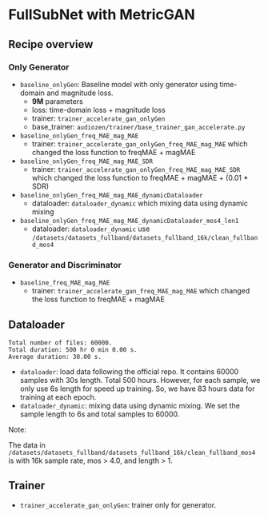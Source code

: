 # FullSubNet with MetricGAN

## Recipe overview

### Only Generator

- `baseline_onlyGen`: Baseline model with only generator using time-domain and magnitude loss.
  - **9M** parameters
  - loss: time-domain loss + magnitude loss
  - trainer: `trainer_accelerate_gan_onlyGen`
  - base_trainer: `audiozen/trainer/base_trainer_gan_accelerate.py`
- `baseline_onlyGen_freq_MAE_mag_MAE`
  - trainer: `trainer_accelerate_gan_onlyGen_freq_MAE_mag_MAE` which changed the loss function to freqMAE + magMAE
- `baseline_onlyGen_freq_MAE_mag_MAE_SDR`
  - trainer: `trainer_accelerate_gan_onlyGen_freq_MAE_mag_MAE_SDR` which changed the loss function to freqMAE + magMAE + (0.01 * SDR)
- `baseline_onlyGen_freq_MAE_mag_MAE_dynamicDataloader`
  - dataloader: `dataloader_dynamic` which mixing data using dynamic mixing
- `baseline_onlyGen_freq_MAE_mag_MAE_dynamicDataloader_mos4_len1`
  - dataloader: `dataloader_dynamic` use `/datasets/datasets_fullband/datasets_fullband_16k/clean_fullband_mos4`


### Generator and Discriminator

- `baseline_freq_MAE_mag_MAE`
  - trainer: `trainer_accelerate_gan_freq_MAE_mag_MAE` which changed the loss function to freqMAE + magMAE


## Dataloader

```shell
Total number of files: 60000.
Total duration: 500 hr 0 min 0.00 s.
Average duration: 30.00 s.
```

- `dataloader`: load data following the official repo. It contains 60000 samples with 30s length. Total 500 hours. However, for each sample, we only use 6s length for speed up training. So, we have 83 hours data for training at each epoch.
- `dataloader_dynamic`: mixing data using dynamic mixing. We set the sample length to 6s and total samples to 60000.

Note:

The data in `/datasets/datasets_fullband/datasets_fullband_16k/clean_fullband_mos4`
is with 16k sample rate, mos > 4.0, and length > 1.


## Trainer

- `trainer_accelerate_gan_onlyGen`: trainer only for generator.